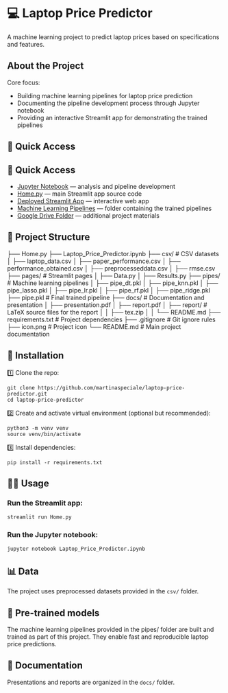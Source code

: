 
# 💻 Laptop Price Predictor

A machine learning project to predict laptop prices based on specifications and features.

## About the Project

Core focus:

- Building machine learning pipelines for laptop price prediction 
- Documenting the pipeline development process through Jupyter notebook 
- Providing an interactive Streamlit app for demonstrating the trained pipelines

## 📂 Quick Access

## 📂 Quick Access

- [Jupyter Notebook](./Laptop_Price_Predictor.ipynb) — analysis and pipeline development
- [Home.py](./Home.py) — main Streamlit app source code
- [Deployed Streamlit App](https://laptoppricepredictor-unipi.streamlit.app/) — interactive web app
- [Machine Learning Pipelines](./pipes/) — folder containing the trained pipelines
- [Google Drive Folder](https://drive.google.com/drive/folders/1KzkWtlL4KB8dkorFx4SIqQwyxXpf4QDI?usp=drive_link) — additional project materials

## 📂 Project Structure

├── Home.py
├── Laptop_Price_Predictor.ipynb
├── csv/                          # CSV datasets
│   ├── laptop_data.csv
│   ├── paper_performance.csv
│   ├── performance_obtained.csv
│   ├── preprocesseddata.csv
│   ├── rmse.csv
├── pages/                        # Streamlit pages
│   ├── Data.py
│   ├── Results.py
├── pipes/                        # Machine learning pipelines
│   ├── pipe_dt.pkl
│   ├── pipe_knn.pkl
│   ├── pipe_lasso.pkl
│   ├── pipe_lr.pkl
│   ├── pipe_rf.pkl
│   ├── pipe_ridge.pkl
├── pipe.pkl                      # Final trained pipeline
├── docs/                         # Documentation and presentation
│   ├── presentation.pdf
│   ├── report.pdf
│   ├── report/                   # LaTeX source files for the report
│   │   ├── tex.zip
│   │   └── README.md 
├── requirements.txt              # Project dependencies
├── .gitignore                    # Git ignore rules
├── icon.png                      # Project icon
└── README.md                     # Main project documentation

## 🚀 Installation

1️⃣ Clone the repo:

    git clone https://github.com/martinaspeciale/laptop-price-predictor.git
    cd laptop-price-predictor

2️⃣ Create and activate virtual environment (optional but recommended):

    python3 -m venv venv
    source venv/bin/activate

3️⃣ Install dependencies:

    pip install -r requirements.txt

## 🏃‍♂️ Usage

### Run the Streamlit app:

```bash
streamlit run Home.py
```

### Run the Jupyter notebook:

```bash
jupyter notebook Laptop_Price_Predictor.ipynb
```

## 📊 Data

The project uses preprocessed datasets provided in the `csv/` folder.

## 🎁 Pre-trained models

The machine learning pipelines provided in the pipes/ folder are built and trained as part of this project. They enable fast and reproducible laptop price predictions.

## 📄 Documentation

Presentations and reports are organized in the `docs/` folder.

